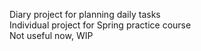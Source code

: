 Diary project for planning daily tasks
<br>Individual project for Spring practice course
<br>Not useful now, WIP